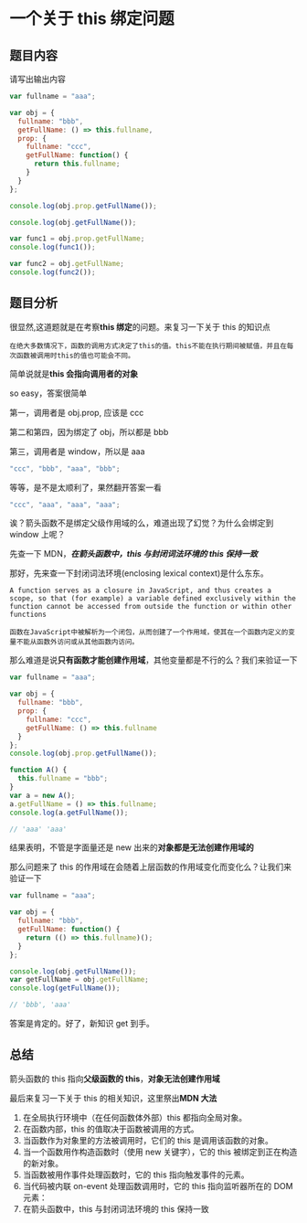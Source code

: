 # 一个关于 this 绑定问题

## 题目内容

请写出输出内容

```js
var fullname = "aaa";

var obj = {
  fullname: "bbb",
  getFullName: () => this.fullname,
  prop: {
    fullname: "ccc",
    getFullName: function() {
      return this.fullname;
    }
  }
};

console.log(obj.prop.getFullName());

console.log(obj.getFullName());

var func1 = obj.prop.getFullName;
console.log(func1());

var func2 = obj.getFullName;
console.log(func2());
```

## 题目分析

很显然,这道题就是在考察**this 绑定**的问题。来复习一下关于 this 的知识点

`在绝大多数情况下，函数的调用方式决定了this的值。this不能在执行期间被赋值，并且在每次函数被调用时this的值也可能会不同。`

简单说就是**this 会指向调用者的对象**

so easy，答案很简单

第一，调用者是 obj.prop, 应该是 ccc

第二和第四，因为绑定了 obj，所以都是 bbb

第三，调用者是 window，所以是 aaa

```js
"ccc", "bbb", "aaa", "bbb";
```

等等，是不是太顺利了，果然翻开答案一看

```js
"ccc", "aaa", "aaa", "aaa";
```

诶？箭头函数不是绑定父级作用域的么，难道出现了幻觉？为什么会绑定到 window 上呢？

先查一下 MDN，**_在箭头函数中，this 与封闭词法环境的 this 保持一致_**

那好，先来查一下封闭词法环境(enclosing lexical context)是什么东东。

`A function serves as a closure in JavaScript, and thus creates a scope, so that (for example) a variable defined exclusively within the function cannot be accessed from outside the function or within other functions`

`函数在JavaScript中被解析为一个闭包，从而创建了一个作用域，使其在一个函数内定义的变量不能从函数外访问或从其他函数内访问。`

那么难道是说**只有函数才能创建作用域**，其他变量都是不行的么？我们来验证一下

```js
var fullname = "aaa";

var obj = {
  fullname: "bbb",
  prop: {
    fullname: "ccc",
    getFullName: () => this.fullname
  }
};
console.log(obj.prop.getFullName());

function A() {
  this.fullname = "bbb";
}
var a = new A();
a.getFullName = () => this.fullname;
console.log(a.getFullName());

// 'aaa' 'aaa'
```

结果表明，不管是字面量还是 new 出来的**对象都是无法创建作用域的**

那么问题来了 this 的作用域在会随着上层函数的作用域变化而变化么？让我们来验证一下

```js
var fullname = "aaa";

var obj = {
  fullname: "bbb",
  getFullName: function() {
    return (() => this.fullname)();
  }
};

console.log(obj.getFullName());
var getFullName = obj.getFullName;
console.log(getFullName());

// 'bbb', 'aaa'
```

答案是肯定的。好了，新知识 get 到手。

## 总结

箭头函数的 this 指向**父级函数的 this**，**对象无法创建作用域**

最后来复习一下关于 this 的相关知识，这里祭出**MDN 大法**

1. 在全局执行环境中（在任何函数体外部）this 都指向全局对象。
2. 在函数内部，this 的值取决于函数被调用的方式。
3. 当函数作为对象里的方法被调用时，它们的 this 是调用该函数的对象。
4. 当一个函数用作构造函数时（使用 new 关键字），它的 this 被绑定到正在构造的新对象。
5. 当函数被用作事件处理函数时，它的 this 指向触发事件的元素。
6. 当代码被内联 on-event 处理函数调用时，它的 this 指向监听器所在的 DOM 元素：
7. 在箭头函数中，this 与封闭词法环境的 this 保持一致
